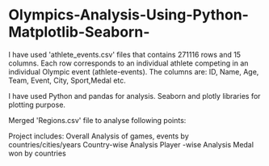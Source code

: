 # Olympics-Analysis-Using-Python-Matplotlib-Seaborn-
I have used 'athlete_events.csv' files that contains 271116 rows and 15 columns. Each row corresponds to an individual athlete competing in an individual Olympic event (athlete-events). The columns are: ID, Name, Age, Team, Event, City, Sport,Medal etc.

I have used Python and pandas for analysis. Seaborn and plotly libraries for plotting purpose.

Merged 'Regions.csv' file to analyse following points:

Project includes:
Overall Analysis of games, events by countries/cities/years
Country-wise Analysis
Player -wise Analysis
Medal won by countries



